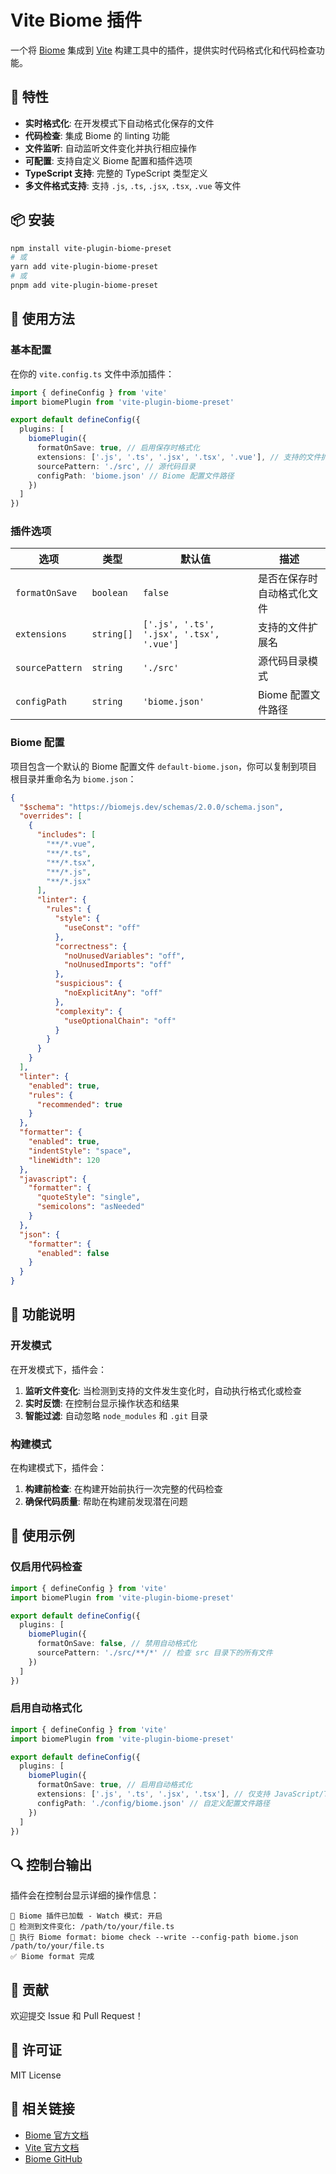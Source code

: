 # Vite Biome 插件

一个将 [Biome](https://biomejs.dev/) 集成到 [Vite](https://vitejs.dev/) 构建工具中的插件，提供实时代码格式化和代码检查功能。

## 🚀 特性

- **实时格式化**: 在开发模式下自动格式化保存的文件
- **代码检查**: 集成 Biome 的 linting 功能
- **文件监听**: 自动监听文件变化并执行相应操作
- **可配置**: 支持自定义 Biome 配置和插件选项
- **TypeScript 支持**: 完整的 TypeScript 类型定义
- **多文件格式支持**: 支持 `.js`, `.ts`, `.jsx`, `.tsx`, `.vue` 等文件

## 📦 安装

```bash
npm install vite-plugin-biome-preset
# 或
yarn add vite-plugin-biome-preset
# 或
pnpm add vite-plugin-biome-preset
```

## 🔧 使用方法

### 基本配置

在你的 `vite.config.ts` 文件中添加插件：

```typescript
import { defineConfig } from 'vite'
import biomePlugin from 'vite-plugin-biome-preset'

export default defineConfig({
  plugins: [
    biomePlugin({
      formatOnSave: true, // 启用保存时格式化
      extensions: ['.js', '.ts', '.jsx', '.tsx', '.vue'], // 支持的文件扩展名
      sourcePattern: './src', // 源代码目录
      configPath: 'biome.json' // Biome 配置文件路径
    })
  ]
})
```

### 插件选项

| 选项 | 类型 | 默认值 | 描述 |
|------|------|--------|------|
| `formatOnSave` | `boolean` | `false` | 是否在保存时自动格式化文件 |
| `extensions` | `string[]` | `['.js', '.ts', '.jsx', '.tsx', '.vue']` | 支持的文件扩展名 |
| `sourcePattern` | `string` | `'./src'` | 源代码目录模式 |
| `configPath` | `string` | `'biome.json'` | Biome 配置文件路径 |

### Biome 配置

项目包含一个默认的 Biome 配置文件 `default-biome.json`，你可以复制到项目根目录并重命名为 `biome.json`：

```json
{
  "$schema": "https://biomejs.dev/schemas/2.0.0/schema.json",
  "overrides": [
    {
      "includes": [
        "**/*.vue",
        "**/*.ts",
        "**/*.tsx",
        "**/*.js",
        "**/*.jsx"
      ],
      "linter": {
        "rules": {
          "style": {
            "useConst": "off"
          },
          "correctness": {
            "noUnusedVariables": "off",
            "noUnusedImports": "off"
          },
          "suspicious": {
            "noExplicitAny": "off"
          },
          "complexity": {
            "useOptionalChain": "off"
          }
        }
      }
    }
  ],
  "linter": {
    "enabled": true,
    "rules": {
      "recommended": true
    }
  },
  "formatter": {
    "enabled": true,
    "indentStyle": "space",
    "lineWidth": 120
  },
  "javascript": {
    "formatter": {
      "quoteStyle": "single",
      "semicolons": "asNeeded"
    }
  },
  "json": {
    "formatter": {
      "enabled": false
    }
  }
}
```

## 🎯 功能说明

### 开发模式

在开发模式下，插件会：

1. **监听文件变化**: 当检测到支持的文件发生变化时，自动执行格式化或检查
2. **实时反馈**: 在控制台显示操作状态和结果
3. **智能过滤**: 自动忽略 `node_modules` 和 `.git` 目录

### 构建模式

在构建模式下，插件会：

1. **构建前检查**: 在构建开始前执行一次完整的代码检查
2. **确保代码质量**: 帮助在构建前发现潜在问题

## 📝 使用示例

### 仅启用代码检查

```typescript
import { defineConfig } from 'vite'
import biomePlugin from 'vite-plugin-biome-preset'

export default defineConfig({
  plugins: [
    biomePlugin({
      formatOnSave: false, // 禁用自动格式化
      sourcePattern: './src/**/*' // 检查 src 目录下的所有文件
    })
  ]
})
```

### 启用自动格式化

```typescript
import { defineConfig } from 'vite'
import biomePlugin from 'vite-plugin-biome-preset'

export default defineConfig({
  plugins: [
    biomePlugin({
      formatOnSave: true, // 启用自动格式化
      extensions: ['.js', '.ts', '.jsx', '.tsx'], // 仅支持 JavaScript/TypeScript 文件
      configPath: './config/biome.json' // 自定义配置文件路径
    })
  ]
})
```

## 🔍 控制台输出

插件会在控制台显示详细的操作信息：

```
🔧 Biome 插件已加载 - Watch 模式: 开启
📝 检测到文件变化: /path/to/your/file.ts
🔄 执行 Biome format: biome check --write --config-path biome.json /path/to/your/file.ts
✅ Biome format 完成
```

## 🤝 贡献

欢迎提交 Issue 和 Pull Request！

## 📄 许可证

MIT License

## 🔗 相关链接

- [Biome 官方文档](https://biomejs.dev/)
- [Vite 官方文档](https://vitejs.dev/)
- [Biome GitHub](https://github.com/biomejs/biome) 